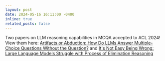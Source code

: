 ```yaml
---
layout: post
date: 2024-05-16 16:11:00 -0400
inline: true
related_posts: false
---
```


Two papers on LLM reasoning capabilities in MCQA accepted to ACL 2024! View them here: [Artifacts or Abduction: How Do LLMs Answer Multiple-Choice Questions Without the Question?](https://arxiv.org/abs/2402.12483) and [It's Not Easy Being Wrong: Large Language Models Struggle with Process of Elimination Reasoning](https://arxiv.org/abs/2311.07532)
